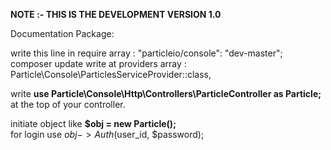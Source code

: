 <b>NOTE :- THIS IS THE DEVELOPMENT VERSION 1.0</b><br>

Documentation Package: <br> 

write this line in require array : "particleio/console": "dev-master"; <br> 
composer update
write at providers array : Particle\Console\ParticlesServiceProvider::class, <br> 

write  <b> use Particle\Console\Http\Controllers\ParticleController as Particle; </b> at the top of your controller. <br> 

initiate object  like <b>$obj = new Particle(); </b><br>
for login use $obj->Auth($user_id, $password);
